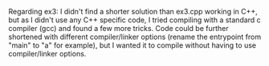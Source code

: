 Regarding ex3:
I didn't find a shorter solution than ex3.cpp working in C++, but as I didn't use any C++ specific code, I tried compiling with a standard c compiler (gcc) and found a few more tricks.
Code could be further shortened with different compiler/linker options (rename the entrypoint from "main" to "a" for example), but I wanted it to compile without having to use compiler/linker options.
